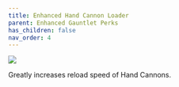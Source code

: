 ```yaml
---
title: Enhanced Hand Cannon Loader
parent: Enhanced Gauntlet Perks
has_children: false
nav_order: 4
---
```


![](https://bungie.net/common/destiny2_content/icons/a57c61ddc2570bab8c1e48b7f2d66d88.png)

Greatly increases reload speed of Hand Cannons.
